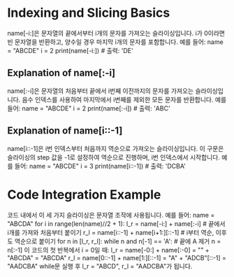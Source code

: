 # Indexing and Slicing Basics
name[-i:]은 문자열의 끝에서부터 i개의 문자를 가져오는 슬라이싱입니다. i가 0이라면 빈 문자열을 반환하고, 양수일 경우 마지막 i개의 문자를 포함합니다. 예를 들어:
name = "ABCDE"
i = 2
print(name[-i:])  # 출력: 'DE'

## Explanation of name[:-i]
name[:-i]은 문자열의 처음부터 끝에서 i번째 이전까지의 문자를 가져오는 슬라이싱입니다. 음수 인덱스를 사용하여 마지막에서 i번째를 제외한 모든 문자를 반환합니다. 예를 들어:
name = "ABCDE"
i = 2
print(name[:-i])  # 출력: 'ABC'

## Explanation of name[i::-1]
name[i::-1]은 i번 인덱스부터 처음까지 역순으로 가져오는 슬라이싱입니다. 이 구문은 슬라이싱의 step 값을 -1로 설정하여 역순으로 진행하며, i번 인덱스에서 시작합니다. 예를 들어:
name = "ABCDE"
i = 3
print(name[i::-1])  # 출력: 'DCBA'

# Code Integration Example
코드 내에서 이 세 가지 슬라이싱은 문자열 조작에 사용됩니다. 예를 들어:
name = "ABCDA"
for i in range(len(name)//2 + 1):
    l_r = name[-i:] + name[:-i]  # 끝에서 i개를 가져와 처음부터 붙이기
    r_l = name[i::-1] + name[i+1:][::-1]  # i부터 역순, 이후도 역순으로 붙이기
    for n in [l_r, r_l]:
        while n and n[-1] == 'A':  # 끝에 A 제거
            n = n[:-1]
이 코드의 첫 반복에서 i = 0일 때:
l_r = name[-0:] + name[:-0] = "" + "ABCDA" = "ABCDA"
r_l = name[0::-1] + name[1:][::-1] = "A" + "ADCB"[::-1] = "AADCBA"
while문 실행 후 l_r = "ABCD", r_l = "AADCBA"가 됩니다.
